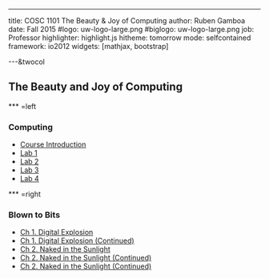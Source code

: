---

title:        COSC 1101 The Beauty & Joy of Computing
author:       Ruben Gamboa
date:         Fall 2015
#logo:         uw-logo-large.png
#biglogo:      uw-logo-large.png
job:          Professor
highlighter:  highlight.js
hitheme:      tomorrow
mode:         selfcontained
framework:    io2012
widgets:      [mathjax, bootstrap]

---&twocol

<style>
.title-slide {
     background-color: #EDE0CF; /* CBE7A5; #EDE0CF; ; #CA9F9D*/
     background-image: url(assets/img/uw-logo-large.png);
     background-repeat: no-repeat;
     background-position: center top;
   }
</style>

## The Beauty and Joy of Computing


*** =left

### Computing

* [Course Introduction](01-introduction.html)
* [Lab 1](03-lab-01.html)
* [Lab 2](05-lab-02.html)
* [Lab 3](07-lab-03.html)
* [Lab 4](10-lab-04.html)

*** =right

### Blown to Bits

* [Ch 1. Digital Explosion](02-bitsbook-01.html)
* [Ch 1. Digital Explosion (Continued)](04-grit.html)
* [Ch 2. Naked in the Sunlight](06-bitsbook-02.html)
* [Ch 2. Naked in the Sunlight (Continued)](08-bitsbook-02.html)
* [Ch 2. Naked in the Sunlight (Continued)](09-bitsbook-02.html)




